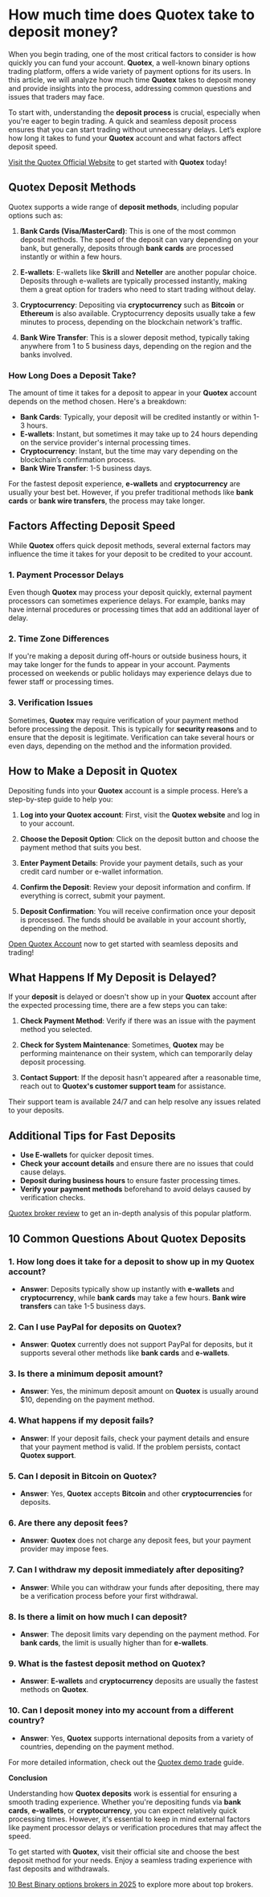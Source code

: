 # How much time does Quotex take to deposit money?

When you begin trading, one of the most critical factors to consider is how quickly you can fund your account. **Quotex**, a well-known binary options trading platform, offers a wide variety of payment options for its users. In this article, we will analyze how much time **Quotex** takes to deposit money and provide insights into the process, addressing common questions and issues that traders may face.

To start with, understanding the **deposit process** is crucial, especially when you're eager to begin trading. A quick and seamless deposit process ensures that you can start trading without unnecessary delays. Let’s explore how long it takes to fund your **Quotex** account and what factors affect deposit speed.

[Visit the Quotex Official Website](https://broker-qx.pro/?lid=933306) to get started with **Quotex** today!

## Quotex Deposit Methods

Quotex supports a wide range of **deposit methods**, including popular options such as:

1. **Bank Cards (Visa/MasterCard)**: This is one of the most common deposit methods. The speed of the deposit can vary depending on your bank, but generally, deposits through **bank cards** are processed instantly or within a few hours.

2. **E-wallets**: E-wallets like **Skrill** and **Neteller** are another popular choice. Deposits through e-wallets are typically processed instantly, making them a great option for traders who need to start trading without delay.

3. **Cryptocurrency**: Depositing via **cryptocurrency** such as **Bitcoin** or **Ethereum** is also available. Cryptocurrency deposits usually take a few minutes to process, depending on the blockchain network's traffic.

4. **Bank Wire Transfer**: This is a slower deposit method, typically taking anywhere from 1 to 5 business days, depending on the region and the banks involved.

### How Long Does a Deposit Take?

The amount of time it takes for a deposit to appear in your **Quotex** account depends on the method chosen. Here's a breakdown:

- **Bank Cards**: Typically, your deposit will be credited instantly or within 1-3 hours.
- **E-wallets**: Instant, but sometimes it may take up to 24 hours depending on the service provider's internal processing times.
- **Cryptocurrency**: Instant, but the time may vary depending on the blockchain’s confirmation process.
- **Bank Wire Transfer**: 1-5 business days.

For the fastest deposit experience, **e-wallets** and **cryptocurrency** are usually your best bet. However, if you prefer traditional methods like **bank cards** or **bank wire transfers**, the process may take longer.

## Factors Affecting Deposit Speed

While **Quotex** offers quick deposit methods, several external factors may influence the time it takes for your deposit to be credited to your account.

### 1. **Payment Processor Delays**
Even though **Quotex** may process your deposit quickly, external payment processors can sometimes experience delays. For example, banks may have internal procedures or processing times that add an additional layer of delay.

### 2. **Time Zone Differences**
If you're making a deposit during off-hours or outside business hours, it may take longer for the funds to appear in your account. Payments processed on weekends or public holidays may experience delays due to fewer staff or processing times.

### 3. **Verification Issues**
Sometimes, **Quotex** may require verification of your payment method before processing the deposit. This is typically for **security reasons** and to ensure that the deposit is legitimate. Verification can take several hours or even days, depending on the method and the information provided.

## How to Make a Deposit in Quotex

Depositing funds into your **Quotex** account is a simple process. Here’s a step-by-step guide to help you:

1. **Log into your Quotex account**: First, visit the **Quotex website** and log in to your account.

2. **Choose the Deposit Option**: Click on the deposit button and choose the payment method that suits you best.

3. **Enter Payment Details**: Provide your payment details, such as your credit card number or e-wallet information.

4. **Confirm the Deposit**: Review your deposit information and confirm. If everything is correct, submit your payment.

5. **Deposit Confirmation**: You will receive confirmation once your deposit is processed. The funds should be available in your account shortly, depending on the method.

[Open Quotex Account](https://broker-qx.pro/sign-up/?lid=933307) now to get started with seamless deposits and trading!

## What Happens If My Deposit is Delayed?

If your **deposit** is delayed or doesn't show up in your **Quotex** account after the expected processing time, there are a few steps you can take:

1. **Check Payment Method**: Verify if there was an issue with the payment method you selected.

2. **Check for System Maintenance**: Sometimes, **Quotex** may be performing maintenance on their system, which can temporarily delay deposit processing.

3. **Contact Support**: If the deposit hasn't appeared after a reasonable time, reach out to **Quotex's customer support team** for assistance.

Their support team is available 24/7 and can help resolve any issues related to your deposits.

## Additional Tips for Fast Deposits

- **Use E-wallets** for quicker deposit times.
- **Check your account details** and ensure there are no issues that could cause delays.
- **Deposit during business hours** to ensure faster processing times.
- **Verify your payment methods** beforehand to avoid delays caused by verification checks.

[Quotex broker review](https://github.com/BinaryOptionsTrader/Quotex/blob/main/Quotex%20Review%202025%3A%20Is%20Legit%2C%20Regulated%2C%20Safe%20and%20Trust%20Broker.md) to get an in-depth analysis of this popular platform.

## 10 Common Questions About Quotex Deposits

### 1. **How long does it take for a deposit to show up in my Quotex account?**
- **Answer**: Deposits typically show up instantly with **e-wallets** and **cryptocurrency**, while **bank cards** may take a few hours. **Bank wire transfers** can take 1-5 business days.

### 2. **Can I use PayPal for deposits on Quotex?**
- **Answer**: **Quotex** currently does not support PayPal for deposits, but it supports several other methods like **bank cards** and **e-wallets**.

### 3. **Is there a minimum deposit amount?**
- **Answer**: Yes, the minimum deposit amount on **Quotex** is usually around $10, depending on the payment method.

### 4. **What happens if my deposit fails?**
- **Answer**: If your deposit fails, check your payment details and ensure that your payment method is valid. If the problem persists, contact **Quotex support**.

### 5. **Can I deposit in Bitcoin on Quotex?**
- **Answer**: Yes, **Quotex** accepts **Bitcoin** and other **cryptocurrencies** for deposits.

### 6. **Are there any deposit fees?**
- **Answer**: **Quotex** does not charge any deposit fees, but your payment provider may impose fees.

### 7. **Can I withdraw my deposit immediately after depositing?**
- **Answer**: While you can withdraw your funds after depositing, there may be a verification process before your first withdrawal.

### 8. **Is there a limit on how much I can deposit?**
- **Answer**: The deposit limits vary depending on the payment method. For **bank cards**, the limit is usually higher than for **e-wallets**.

### 9. **What is the fastest deposit method on Quotex?**
- **Answer**: **E-wallets** and **cryptocurrency** deposits are usually the fastest methods on **Quotex**.

### 10. **Can I deposit money into my account from a different country?**
- **Answer**: Yes, **Quotex** supports international deposits from a variety of countries, depending on the payment method.

For more detailed information, check out the [Quotex demo trade](https://github.com/BinaryOptionsTrader/Quotex/blob/main/Quotex%20Demo%20Account%20Trading%2C%20How%20to%20Open%3F.md) guide.

**Conclusion**

Understanding how **Quotex deposits** work is essential for ensuring a smooth trading experience. Whether you're depositing funds via **bank cards**, **e-wallets**, or **cryptocurrency**, you can expect relatively quick processing times. However, it's essential to keep in mind external factors like payment processor delays or verification procedures that may affect the speed.

To get started with **Quotex**, visit their official site and choose the best deposit method for your needs. Enjoy a seamless trading experience with fast deposits and withdrawals.

[10 Best Binary options brokers in 2025](https://github.com/BinaryOptionsTrader/Best-Binary-Options/blob/main/Top%2010%20Best%20Binary%20Options%20Brokers%20In%20The%20World%20(Update%202025).md) to explore more about top brokers.

